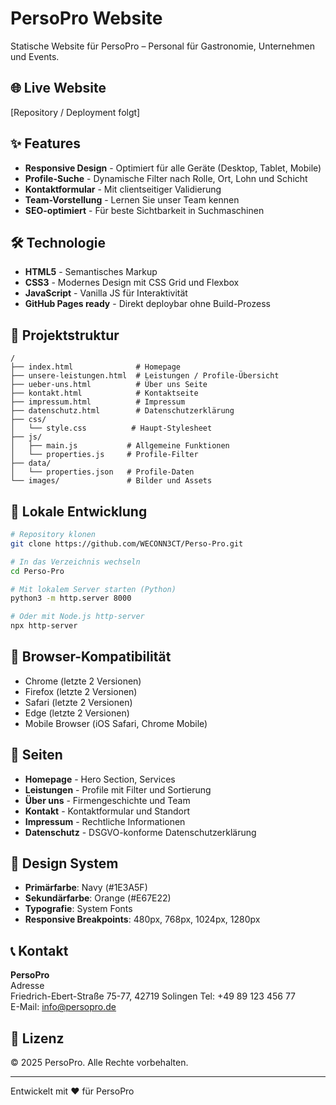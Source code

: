 # PersoPro Website

Statische Website für PersoPro – Personal für Gastronomie, Unternehmen und Events.

## 🌐 Live Website
[Repository / Deployment folgt]

## ✨ Features
- **Responsive Design** - Optimiert für alle Geräte (Desktop, Tablet, Mobile)
- **Profile-Suche** - Dynamische Filter nach Rolle, Ort, Lohn und Schicht
- **Kontaktformular** - Mit clientseitiger Validierung
- **Team-Vorstellung** - Lernen Sie unser Team kennen
- **SEO-optimiert** - Für beste Sichtbarkeit in Suchmaschinen

## 🛠 Technologie
- **HTML5** - Semantisches Markup
- **CSS3** - Modernes Design mit CSS Grid und Flexbox
- **JavaScript** - Vanilla JS für Interaktivität
- **GitHub Pages ready** - Direkt deploybar ohne Build-Prozess

## 📂 Projektstruktur
```
/
├── index.html              # Homepage
├── unsere-leistungen.html  # Leistungen / Profile-Übersicht
├── ueber-uns.html          # Über uns Seite
├── kontakt.html            # Kontaktseite
├── impressum.html          # Impressum
├── datenschutz.html        # Datenschutzerklärung
├── css/
│   └── style.css          # Haupt-Stylesheet
├── js/
│   ├── main.js           # Allgemeine Funktionen
│   └── properties.js     # Profile-Filter
├── data/
│   └── properties.json   # Profile-Daten
└── images/               # Bilder und Assets
```

## 🚀 Lokale Entwicklung
```bash
# Repository klonen
git clone https://github.com/WECONN3CT/Perso-Pro.git

# In das Verzeichnis wechseln
cd Perso-Pro

# Mit lokalem Server starten (Python)
python3 -m http.server 8000

# Oder mit Node.js http-server
npx http-server
```

## 📱 Browser-Kompatibilität
- Chrome (letzte 2 Versionen)
- Firefox (letzte 2 Versionen)
- Safari (letzte 2 Versionen)
- Edge (letzte 2 Versionen)
- Mobile Browser (iOS Safari, Chrome Mobile)

## 📄 Seiten
- **Homepage** - Hero Section, Services
- **Leistungen** - Profile mit Filter und Sortierung
- **Über uns** - Firmengeschichte und Team
- **Kontakt** - Kontaktformular und Standort
- **Impressum** - Rechtliche Informationen
- **Datenschutz** - DSGVO-konforme Datenschutzerklärung

## 🎨 Design System
- **Primärfarbe**: Navy (#1E3A5F)
- **Sekundärfarbe**: Orange (#E67E22)
- **Typografie**: System Fonts
- **Responsive Breakpoints**: 480px, 768px, 1024px, 1280px

## 📞 Kontakt
**PersoPro**  
Adresse  
Friedrich-Ebert-Straße 75-77, 42719 Solingen
Tel: +49 89 123 456 77  
E-Mail: info@persopro.de

## 📜 Lizenz
© 2025 PersoPro. Alle Rechte vorbehalten.

---
Entwickelt mit ❤️ für PersoPro